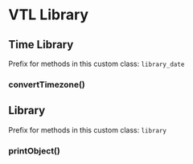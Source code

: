 # VTL Library



## Time Library

Prefix for methods in this custom class: `library_date`

### convertTimezone()



## Library

Prefix for methods in this custom class: `library`

### printObject()

